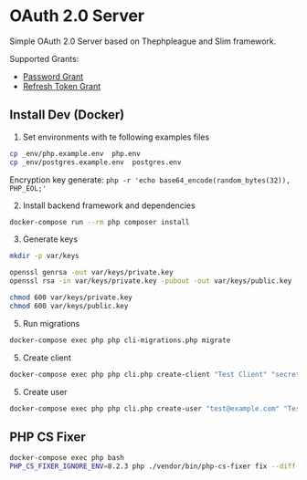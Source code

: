 # OAuth 2.0 Server

Simple OAuth 2.0 Server based on Thephpleague and Slim framework. 
 
Supported Grants:

- [Password Grant](https://oauth2.thephpleague.com/authorization-server/resource-owner-password-credentials-grant/)
- [Refresh Token Grant](https://oauth2.thephpleague.com/authorization-server/refresh-token-grant/)

## Install Dev (Docker)

1. Set environments with te following examples files
```bash
cp _env/php.example.env  php.env
cp _env/postgres.example.env  postgres.env
```

Encryption key generate: `php -r 'echo base64_encode(random_bytes(32)), PHP_EOL;'`


2. Install backend framework and dependencies
```bash
docker-compose run --rm php composer install
```

3. Generate keys

```bash
mkdir -p var/keys

openssl genrsa -out var/keys/private.key
openssl rsa -in var/keys/private.key -pubout -out var/keys/public.key

chmod 600 var/keys/private.key
chmod 600 var/keys/public.key
```

5. Run migrations

```bash 
docker-compose exec php php cli-migrations.php migrate
```

5. Create client

```bash 
docker-compose exec php php cli.php create-client "Test Client" "secret" "http://127.0.0.1" --confidential
```

5. Create user

```bash 
docker-compose exec php php cli.php create-user "test@example.com" "Test User Name" "secret"
```

## PHP CS Fixer

```bash
docker-compose exec php bash
PHP_CS_FIXER_IGNORE_ENV=8.2.3 php ./vendor/bin/php-cs-fixer fix --diff --dry-run --config .php-cs-fixer.php --verbose
```

